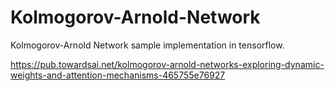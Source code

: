 # Kolmogorov-Arnold-Network
Kolmogorov-Arnold Network sample implementation in tensorflow.

https://pub.towardsai.net/kolmogorov-arnold-networks-exploring-dynamic-weights-and-attention-mechanisms-465755e76927

